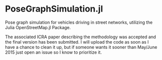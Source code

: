 PoseGraphSimulation.jl
======================

Pose graph simulation for vehicles driving in street networks, utilizing the Julia OpenStreetMap.jl Package.

The associated ICRA paper describing the methodology was accepted and the final version has been submitted. I will upload the code as soon as I have a chance to clean it up, but if someone wants it sooner than May/June 2015 just open an issue so I know to prioritize it.

